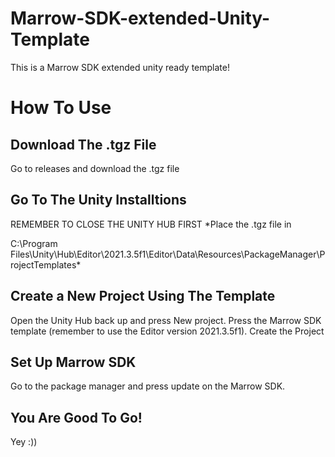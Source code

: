 # Marrow-SDK-extended-Unity-Template
This is a Marrow SDK extended unity ready template!

# How To Use

## Download The .tgz File
Go to releases and download the .tgz file

## Go To The Unity Installtions

REMEMBER TO CLOSE THE UNITY HUB FIRST
*Place the .tgz file in 

C:\Program Files\Unity\Hub\Editor\2021.3.5f1\Editor\Data\Resources\PackageManager\ProjectTemplates*

## Create a New Project Using The Template

Open the Unity Hub back up and press New project.
Press the Marrow SDK template (remember to use the Editor version 2021.3.5f1).
Create the Project

## Set Up Marrow SDK
Go to the package manager and press update on the Marrow SDK.

## You Are Good To Go!
Yey :))
